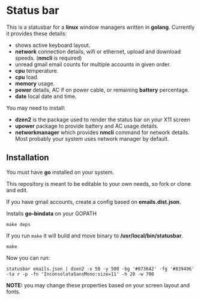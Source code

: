 # Status bar

This is a statusbar for a **linux** window managers written in **golang**.
Currently it provides these details:

- shows active keyboard layout.
- **network** connection details, wifi or ethernet, upload and download speeds. (**nmcli** is required)
- unread gmail email counts for multiple accounts in given order.
- **cpu** temperature.
- **cpu** load.
- **memory** usage.
- **power** details, AC if on power cable, or remaining **battery** percentage.
- **date** local date and time.

You may need to install:

- **dzen2** is the package used to render the status bar on your X11 screen
- **upower** package to provide battery and AC usage details.
- **networkmanager** which provides __nmcli__ command for network details. Most probably your system uses network manager by default.

## Installation

You must have **go** installed on your system.

This repository is meant to be editable to your own needs, so fork or clone and edit.

If you have gmail accounts, create a config based on **emails.dist.json**.

Installs **go-bindata** on your GOPATH

    make deps

If you run `make` it will build and move binary to **/usr/local/bin/statusbar**.

    make

Now you can run:

    statusbar emails.json | dzen2 -x 50 -y 500 -bg '#073642' -fg '#839496' -ta r -p -fn 'InconsolataSansMono:size=11' -h 20 -w 700

**NOTE:** you may change these properties based on your screen layout and fonts.


